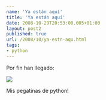 ```yaml
---
name: 'Ya están aquí'
title: 'Ya están aquí'
date: 2008-10-29T20:53:00.005+01:00
layout: post2
published: true
url: /2008/10/ya-estn-aqu.html
tags: 
- python
---
```


Por fin han llegado:  
  
[![](http://2.bp.blogspot.com/_XzuP3e63Ok8/SQi_VJJPGoI/AAAAAAAABTA/fucHIaUEKUs/s200/30102008392.jpg)](http://2.bp.blogspot.com/_XzuP3e63Ok8/SQi_VJJPGoI/AAAAAAAABTA/fucHIaUEKUs/s1600-h/30102008392.jpg)  
  
Mis pegatinas de python!